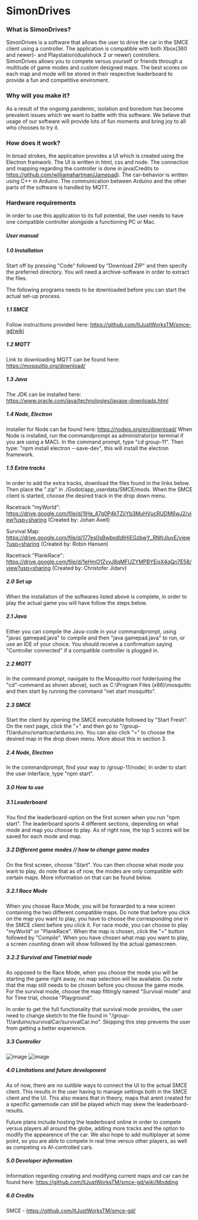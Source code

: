# SimonDrives

### What is SimonDrives?

SimonDrives is a software that allows the user to drive the car in the SMCE client using a controller. The application is compatible with both Xbox(360 and newer)- and Playstation(dualshock 2 or newer) controllers. SimonDrives allows you to compete versus yourself or friends through a multitude of game modes and custom designed maps. The best scores on each map and mode will be stored in their respective leaderboard to provide a fun and competitive enviroment. 

### Why will you make it?

As a result of the ongoing pandemic, isolation and boredom has become prevalent issues which we want to battle with this software. We believe that usage of our software will provide lots of fun moments and bring joy to all who chooses to try it. 

### How does it work?

In broad strokes, the application provides a UI which is created using the Electron framwork. The UI is written in html, css and node. The connection and mapping regarding the controller is done in java(Credits to https://github.com/williamahartman/Jamepad). The car-behavior is written using C++ in Arduino. The communication between Arduino and the other parts of the software is handled by MQTT. 

### Hardware requirements

In order to use this application to its full potential, the user needs to have one compatible controller alongside a functioning PC or Mac.

##### User manual

##### 1.0 Installation

Start off by pressing "Code" followed by "Download ZIP" and then specify the preferred directory. You will need a archive-software in order to extract the files. 

The following programs needs to be downloaded before you can start the actual set-up process. 

##### 1.1  SMCE 
Follow instructions provided here: https://github.com/ItJustWorksTM/smce-gd/wiki

##### 1.2  MQTT
Link to downloading MQTT can be found here: https://mosquitto.org/download/

##### 1.3  Java
The JDK can be installed here: https://www.oracle.com/java/technologies/javase-downloads.html

##### 1.4  Node, Electron
Installer for Node can be found here: https://nodejs.org/en/download/
When Node is installed, run the commandprompt as administrator(or terminal if you are using a MAC). In the command prompt, type "cd group-11".
Then type: "npm install electron --save-dev", this will install the electron framework.

##### 1.5 Extra tracks
In order to add the extra tracks, download the files found in the links below. Then place the ".zip" in ./Godot/app_userdata/SMCE/mods. When the SMCE client is started, choose the desired track in the drop down menu.

Racetrack "myWorld": https://drive.google.com/file/d/1lHe_47g0P4kTZjiYb3MuHVucRUDM6wJ2/view?usp=sharing (Created by: Johan Axell)

Survival Map: https://drive.google.com/file/d/177es0sBwbxdldIHiEGzbwY_RNfrJIuvE/view?usp=sharing (Created by: Robin Hansen)

Racetrack "PlankRace": https://drive.google.com/file/d/1eHmO1ZvyJ8qMFUZYMPBYEjsX4qQn7E58/view?usp=sharing (Created by: Christofer Jidarv)

##### 2.0 Set up 
When the installation of the softwares listed above is complete, in order to play the actual game you will have follow the steps below. 

##### 2.1 Java 
Either you can compile the Java-code in your commandprompt, using "javac gamepad.java" to compile and then "java gamepad.java" to run, or use an IDE of your choice. You should receive a confirmation saying "Controller connected" if a compatible controller is plugged in. 

##### 2.2 MQTT
In the command prompt, navigate to the Mosquitto root folder(using the "cd"-command as shown above), such as C:\Program Files (x86)\mosquitto and then start by running the command "net start mosquitto".

##### 2.3 SMCE
Start the client by opening the SMCE executable followed by "Start Fresh". On the next page, click the "+" and then go to "/group-11/arduino/smartcar/ardunio.ino. You can also click "=" to choose the desired map in the drop down menu. More about this in section 3.

##### 2.4 Node, Electron
In the commandprompt, find your way to /group-11/node/, in order to start the user interface, type "npm start". 

##### 3.0 How to use

##### 3.1 Leaderboard
You find the leaderboard-option on the first screen when you run "npm start". The leaderboard sports 4 different sections, depending on what mode and map you choose to play. As of right now, the top 5 scores will be saved for each mode and map. 

##### 3.2 Different game modes // how to change game modes 
On the first screen, choose "Start". You can then choose what mode you want to play, do note that as of now, the modes are only compatible with certain maps. More information on that can be found below.

##### 3.2.1 Race Mode
When you choose Race Mode, you will be forwarded to a new screen containing the two different compatible maps. Do note that before you click on the map you want to play, you have to choose the corresponding one in the SMCE client before you click it. For race mode, you can choose to play "myWorld" or "PlankRace". When the map is chosen, click the "=" button followed by "Compile". When you have chosen what map you want to play, a screen counting down will show followed by the actual gamescreen. 

##### 3.2.2 Survival and Timetrial mode
As opposed to the Race Mode, when you choose the mode you will be starting the game right away, no map selection will be available. Do note that the map still needs to be chosen before you choose the game mode. For the survival mode, choose the map fittingly named "Survival mode" and for Time trial, choose "Playground". 

In order to get the full functionality that survival mode provides, the user need to change sketch to the file found in "/group-11/arduino/survivalCar/survivalCar.ino". Skipping this step prevents the user from getting a better experience.

##### 3.3 Controller
![image](https://user-images.githubusercontent.com/71591829/119828154-31b55180-befa-11eb-9b59-3d571dcbf327.png)
![image](https://user-images.githubusercontent.com/71591829/119825347-23196b00-bef7-11eb-9d2c-513f3cf600d2.png)

##### 4.0 Limitations and future development
As of now, there are no suitible ways to connect the UI to the actual SMCE client. This results in the user having to manage settings both in the SMCE client and the UI. This also means that in theory, maps that arent created for a specific gamemode can still be played which may skew the leaderboard-results. 

Future plans include hosting the leaderboard online in order to compete versus players all around the globe, adding more tracks and the option to modify the appearence of the car. We also hope to add multiplayer at some point, so you are able to compete in real time versus other players, as well as competing vs AI-controlled cars. 

##### 5.0 Developer information
Information regarding creating and modifying current maps and car can be found here: https://github.com/ItJustWorksTM/smce-gd/wiki/Modding

##### 6.0 Credits
SMCE - https://github.com/ItJustWorksTM/smce-gd/








